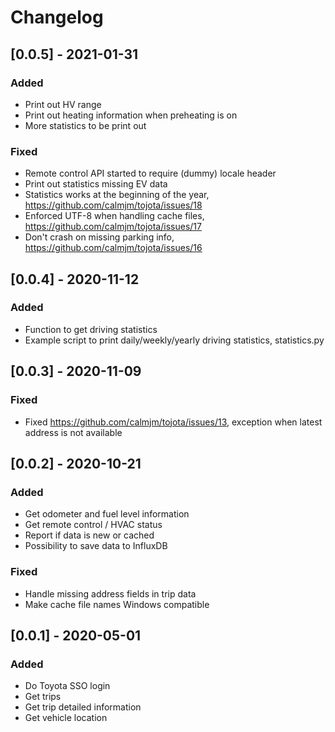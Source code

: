 # Changelog

## [0.0.5] - 2021-01-31

### Added

- Print out HV range
- Print out heating information when preheating is on
- More statistics to be print out

### Fixed

- Remote control API started to require (dummy) locale header
- Print out statistics missing EV data
- Statistics works at the beginning of the year, https://github.com/calmjm/tojota/issues/18
- Enforced UTF-8 when handling cache files, https://github.com/calmjm/tojota/issues/17
- Don't crash on missing parking info, https://github.com/calmjm/tojota/issues/16

## [0.0.4] - 2020-11-12

### Added

- Function to get driving statistics
- Example script to print daily/weekly/yearly driving statistics, statistics.py

## [0.0.3] - 2020-11-09

### Fixed

- Fixed https://github.com/calmjm/tojota/issues/13, exception when latest address is not available

## [0.0.2] - 2020-10-21

### Added

- Get odometer and fuel level information
- Get remote control / HVAC status
- Report if data is new or cached
- Possibility to save data to InfluxDB

### Fixed

- Handle missing address fields in trip data
- Make cache file names Windows compatible

## [0.0.1] - 2020-05-01

### Added

- Do Toyota SSO login
- Get trips
- Get trip detailed information
- Get vehicle location

